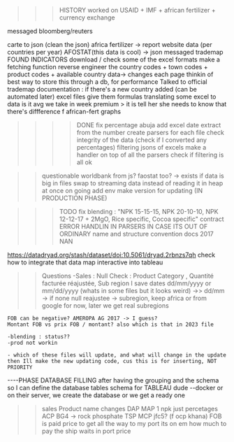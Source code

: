 >>>HISTORY
worked on USAID + IMF + african fertilizer + currency exchange

messaged bloomberg/reuters

carte to json (clean the json)
africa fertilizer -> report website data (per countries per year)
AFOSTAT(this data is cool) -> json
messaged trademap
FOUND INDICATORS
download / check some of the excel formats
make a fetching function
reverse engineer the country codes + town codes + product codes + available country data->	changes each page 
thinkin of best way to store this through a db, for performance
Talked to official trademap
documentation : if there's a new country added (can be automated later)
excel files give them formulas
translating some excel to data
is it avg we take in week premium > it is
tell her she needs to know that there's diffference f african-fert graphs



>>>>DONE
fix percentage abuja
add excel date extract from the number
create parsers for each file
check integrity of the data (check if I converted any percentages)
filtering jsons of excels
make a handler on top of all the parsers
check if filtering is all ok


>> questionable
	worldbank from js? faostat too? -> exists
	if data is big in files swap to streaming data instead of reading it in heap at once
>>on going
add env
make version for updating (IN PRODUCTION PHASE)



>>> TODO
fix blending : "NPK 15-15-15, NPK 20-10-10, NPK 12-12-17 + 2MgO, Rice specific, Cocoa specific"
contract
ERROR HANDLIN IN PARSERS IN CASE ITS OUT OF ORDINARY
name and structure convention docs
	2017 NAN

https://datadryad.org/stash/dataset/doi:10.5061/dryad.2rbnzs7qh
check how to integrate that data map interactive into tableau

>>Questions
	-Sales :
	Null Check :  Product Category , Quantité facturée réajustée, Sub region 
	I save dates dd/mm/yyyy or mm/dd/yyyy (whats in some files but it looks weird) ->> dd/mm -> if none null reajustee -> subregion, keep africa or from google for now, later we get real subregions


	FOB can be negative? AMEROPA AG 2017 -> I guess?
	Montant FOB vs prix FOB / montant? also which is that in 2023 file 

	-blending : status??
	-prod not workin

	- which of these files will update, and what will change in the update then Ill make the new updating code, cus this is for inserting, NOT PRIORITY
----PHASE DATABASE FILLING after having the grouping and the schema so I can define the database tables schema for TABLEAU dude
--docker or on their server, we create the database or we get a ready one


>>sales Product name changes
	DAP MAP 1
	npk just percetages
	ACP
	BG4  -> rock phosphate
	TSP
	MCP
	jfc5? (f ocp khana)
	FOB is paid price to get all the way to my port its on em how much to pay the ship waits in port price